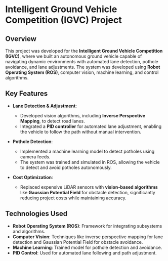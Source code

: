 # Intelligent Ground Vehicle Competition (IGVC) Project

## Overview
This project was developed for the **Intelligent Ground Vehicle Competition (IGVC)**, where we built an autonomous ground vehicle capable of navigating dynamic environments with automated lane detection, pothole avoidance, and lane adjustments. The system was developed using **Robot Operating System (ROS)**, computer vision, machine learning, and control algorithms.

## Key Features

- **Lane Detection & Adjustment**: 
  - Developed vision algorithms, including **Inverse Perspective Mapping**, to detect road lanes.
  - Integrated a **PID controller** for automated lane adjustment, enabling the vehicle to follow the path without manual intervention.

- **Pothole Detection**: 
  - Implemented a machine learning model to detect potholes using camera feeds.
  - The system was trained and simulated in ROS, allowing the vehicle to detect and avoid potholes autonomously.

- **Cost Optimization**: 
  - Replaced expensive LiDAR sensors with **vision-based algorithms** like **Gaussian Potential Field** for obstacle detection, significantly reducing project costs while maintaining accuracy.

## Technologies Used

- **Robot Operating System (ROS)**: Framework for integrating subsystems and algorithms.
- **Computer Vision**: Techniques like inverse perspective mapping for lane detection and Gaussian Potential Field for obstacle avoidance.
- **Machine Learning**: Trained model for pothole detection and avoidance.
- **PID Control**: Used for automated lane following and path adjustment.

